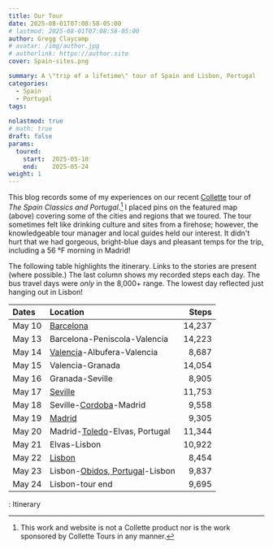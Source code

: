 ```yaml
---
title: Our Tour
date: 2025-08-01T07:08:58-05:00
# lastmod: 2025-08-01T07:08:58-05:00
author: Gregg Claycamp
# avatar: /img/author.jpg
# authorlink: https://author.site
cover: Spain-sites.png

summary: A \"trip of a lifetime\" tour of Spain and Lisbon, Portugal
categories:
  - Spain
  - Portugal
tags:
 
nolastmod: true
# math: true
draft: false
params:
  toured: 
    start:  2025-05-10
    end:    2025-05-24
weight: 1
---
```


This blog records some of my experiences on our recent [Collette](https://www.gocollette.com/en) tour of _The Spain Classics and Portugal_.[^1] I placed pins on the featured map (above) covering some of the cities and regions that we toured. The tour sometimes felt like drinking culture and sites from a firehose; however, the knowledgeable tour manager and local guides held our interest. It didn't hurt that we had gorgeous, bright-blue days and pleasant temps for the trip, including a 56 &#176;F morning in Madrid! 

The following table highlights the itinerary. Links to the stories are present (where possible.) The last column shows my recorded steps each day. The bus travel days were _only_ in the 8,000+ range. The lowest day reflected just hanging out in Lisbon! 


| Dates  | Location                                        |  Steps  |
|:--------|:-------------------------------------------------|---------:|
| May 10 | [Barcelona](/posts/Barcelona)                   | 14,237  |
| May 13 | Barcelona-Peniscola-Valencia                    | 14,223  |
| May 14 | [Valencia](/posts/Valencia)-Albufera-Valencia   |   8,687 |
| May 15 | Valencia-Granada                                | 14,054  |
| May 16 | Granada-Seville                                 |   8,905 |
| May 17 | [Seville](/posts/Seville)                       | 11,753  |
| May 18 | Seville-[Cordoba](/posts/Cordoba)-Madrid        |   9,558 |
| May 19 | [Madrid](/posts/Madrid)                         |   9,305 |
| May 20 | Madrid-[Toledo](/posts/Toledo)-Elvas, Portugal  | 11,344  |
| May 21 | Elvas-Lisbon                                    | 10,922  |
| May 22 | [Lisbon](/posts/Lisbon)                         |   8,454 |
| May 23 | Lisbon-[Obidos, Portugal](/posts/Obidos)-Lisbon |   9,837 |
| May 24 | Lisbon-tour end                                 |   9,695 |

: Itinerary

[^1]: This work and website is not a Collette product nor is the work sponsored by Collette Tours in any manner. 
